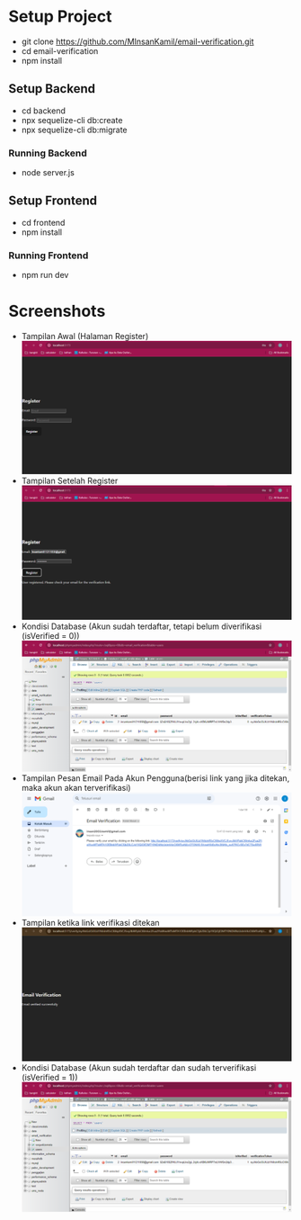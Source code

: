 # Setup Project
- git clone https://github.com/MInsanKamil/email-verification.git
- cd email-verification
- npm install
  
## Setup Backend
- cd backend
- npx sequelize-cli db:create
- npx sequelize-cli db:migrate

### Running Backend
- node server.js

## Setup Frontend
- cd frontend
- npm install

### Running Frontend
- npm run dev

# Screenshots
- Tampilan Awal (Halaman Register)
  ![Alt text](images/Screenshot(779).png)
- Tampilan Setelah Register
  ![Alt text](images/Screenshot(780).png)
- Kondisi Database (Akun sudah terdaftar, tetapi belum diverifikasi (isVerified = 0))
  ![Alt text](images/Screenshot(781).png)
- Tampilan Pesan Email Pada Akun Pengguna(berisi link yang jika ditekan, maka akun akan terverifikasi)
  ![Alt text](images/Screenshot(782).png)
- Tampilan ketika link verifikasi ditekan
  ![Alt text](images/Screenshot(783).png)
- Kondisi Database (Akun sudah terdaftar dan sudah terverifikasi (isVerified = 1))
  ![Alt text](images/Screenshot(784).png)
  
